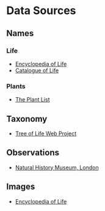 <!-- TITLE: Data Sources -->
<!-- SUBTITLE: A quick summary of Data Sources -->
# Data Sources
## Names
### Life
* [Encyclopedia of Life](http://www.eol.org)
* [Catalogue of Life](http://www.catalogueoflife.org/)
### Plants
* [The Plant List](http://www.theplantlist.org/)
## Taxonomy
* [Tree of Life Web Project](http://tolweb.org/tree/)
## Observations
* [Natural History Museum, London](http://data.nhm.ac.uk/)
## Images
* [Encyclopedia of Life](http://www.eol.org)